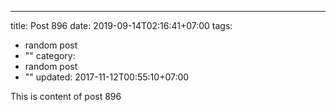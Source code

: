 ---
title: Post 896
date: 2019-09-14T02:16:41+07:00
tags:
  - random post
  - ""
category:
  - random post
  - ""
updated: 2017-11-12T00:55:10+07:00

This is content of post 896